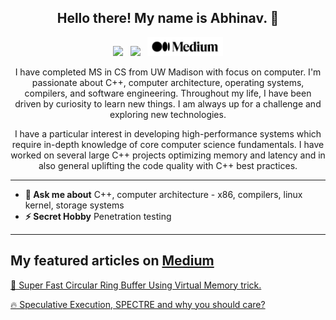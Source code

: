 <h2 align="center">Hello there! My name is Abhinav. 👋</h2>
<p align='center'>
 <a href="https://www.instagram.com/abhinav_agrwal/"><img height="30" src="https://github.com/stephenajulu/WaylonWalker/blob/main/icon/instagram.jpg?raw=true"></a>&nbsp;&nbsp;
<a href="https://www.linkedin.com/in/abhinav007/"><img height="30" src="https://github.com/stephenajulu/WaylonWalker/blob/main/icon/linkedin.png?raw=true"></a>&nbsp;&nbsp;
<a href="https://abhinavag.medium.com/"><img height="30" src="https://github.com/Medium/medium-logos/blob/master/01_Logo/01_Black/PNG/RGB/Medium-Logo-Black-RGB%401x.png?raw=true"></a>
</p>
<div align='center'>
 

</div>


<p align="center">I have completed MS in CS from UW Madison with focus on computer. I'm passionate about C++, computer architecture, operating systems, compilers, and software engineering. Throughout my life, I have been driven by curiosity to learn new things. I am always up for a challenge and exploring new technologies. 

</p>

<p align="center">
I have a particular interest in developing high-performance systems which require in-depth knowledge of core computer science fundamentals. I have worked on several large C++ projects optimizing memory and latency and in also general uplifting the code quality with C++ best practices.
</p>

------------------------------------------------------------------------------------------------------------------------------------------------------------------------------
* **💬 Ask me about** C++, computer architecture - x86, compilers, linux kernel, storage systems
* **⚡ Secret Hobby** Penetration testing
------------------------------------------------------------------------------------------------------------------------------------------------------------------------------

## My featured articles on <a href="https://abhinavag.medium.com/">Medium</a>
[🚀 Super Fast Circular Ring Buffer Using Virtual Memory trick.](https://abhinavag.medium.com/a-fast-circular-ring-buffer-4d102ef4d4a3)

[🔥 Speculative Execution, SPECTRE and why you should care?](https://abhinavag.medium.com/speculative-execution-and-why-you-should-care-8a930c612ddd)


<!-- https://raw.githubusercontent.com/jyotsnatiwary/jyotsnatiwary/master/README.md>
